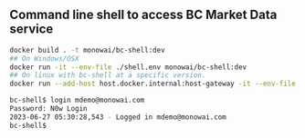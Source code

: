 ## Command line shell to access BC Market Data service


```bash
docker build . -t monowai/bc-shell:dev
## On Windows/OSX
docker run -it --env-file ./shell.env monowai/bc-shell:dev
## On linux with bc-shell at a specific version. 
docker run --add-host host.docker.internal:host-gateway -it --env-file ./shell.env monowai/bc-shell:2215

```

```bash
bc-shell$ login mdemo@monowai.com
Password: N0w Login
2023-06-27 05:30:28,543 - Logged in mdemo@monowai.com
bc-shell$
```